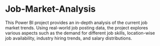 # Job-Market-Analysis
This Power BI project provides an in-depth analysis of the current job market trends. Using real-world job posting data, the project explores various aspects such as the demand for different job skills, location-wise job availability, industry hiring trends, and salary distributions.
